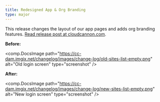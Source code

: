 ```yaml
---
title: Redesigned App & Org Branding
type: major
---
```



This release changes the layout of our app pages and adds org branding features. [Read release post at cloudcannon.com](/features/2017/11/22/app-redesign).

**Before:**

<comp.DocsImage path="https://cc-dam.imgix.net/changelog/images/change-log/old-sites-list-empty.png" alt="Old login screen" type="screenshot" />

**After:**

<comp.DocsImage path="https://cc-dam.imgix.net/changelog/images/change-log/new-sites-list-empty.png" alt="New login screen" type="screenshot" />
